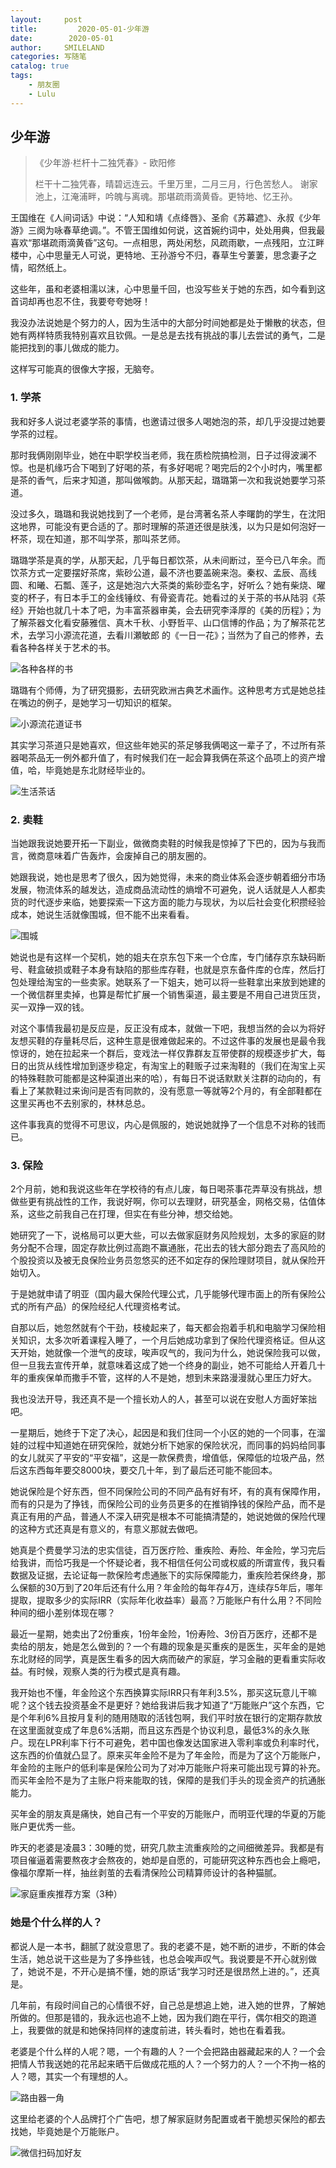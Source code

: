 ```yaml
---
layout:     post
title:         2020-05-01-少年游
date:        2020-05-01
author:     SMILELAND
categories: 写随笔
catalog: true
tags:
    - 朋友圈
    - Lulu
---
```


## 少年游

> 《少年游·栏杆十二独凭春》- 欧阳修
> 
> 栏干十二独凭春，晴碧远连云。千里万里，二月三月，行色苦愁人。
> 谢家池上，江淹浦畔，吟魄与离魂。那堪疏雨滴黄昏。更特地、忆王孙。

王国维在《人间词话》中说：“人知和靖《点绛唇》、圣俞《苏幕遮》、永叔《少年游》三阕为咏春草绝调。”。不管王国维如何说，这首婉约词中，处处用典，但我最喜欢“那堪疏雨滴黄昏”这句。一点相思，两处闲愁，风疏雨歇，一点残阳，立江畔楼中，心中思量无人可说，更特地、王孙游兮不归，春草生兮萋萋，思念妻子之情，昭然纸上。

这些年，虽和老婆相濡以沫，心中思量千回，也没写些关于她的东西，如今看到这首词却再也忍不住，我要夸夸她呀！

我没办法说她是个努力的人，因为生活中的大部分时间她都是处于懒散的状态，但她有两样特质我特别喜欢且钦佩。一是总是去找有挑战的事儿去尝试的勇气，二是能把找到的事儿做成的能力。

这样写可能真的很像大字报，无脑夸。

### 1. 学茶

我和好多人说过老婆学茶的事情，也邀请过很多人喝她泡的茶，却几乎没提过她要学茶的过程。

那时我俩刚刚毕业，她在中职学校当老师，我在质检院搞检测，日子过得波澜不惊。也是机缘巧合下喝到了好喝的茶，有多好喝呢？喝完后的2个小时内，嘴里都是茶的香气，后来才知道，那叫做喉韵。从那天起，璐璐第一次和我说她要学习茶道。

没过多久，璐璐和我说她找到了一个老师，是台湾著名茶人李曙韵的学生，在沈阳这地界，可能没有更合适的了。那时理解的茶道还很是肤浅，以为只是如何泡好一杯茶，现在知道，那不叫学茶，那叫茶艺师。

璐璐学茶是真的学，从那天起，几乎每日都饮茶，从未间断过，至今已八年余。而饮茶方式一定要摆好茶席，紫砂公道，最不济也要盖碗来泡。秦权、孟辰、高线圆、和曦、石瓢、莲子，这是她泡六大茶类的紫砂壶名字，好听么？她有柴烧、曜变的杯子，有日本手工的金线锤纹、有骨瓷青花。她看过的关于茶的书从陆羽《茶经》开始也就几十本了吧，为丰富茶器审美，会去研究李泽厚的《美的历程》；为了解茶器文化看安藤雅信、真木千秋、小野哲平、山口信博的作品；为了解茶花艺术，去学习小源流花道，去看川瀬敏郎 的《一日一花》；当然为了自己的修养，去看各种各样关于艺术的书。

![各种各样的书](https://i.loli.net/2020/05/02/Z7O4oDXjlfAtVWT.png)

璐璐有个师傅，为了研究摄影，去研究欧洲古典艺术画作。这种思考方式是她总挂在嘴边的例子，是她学习一切知识的框架。

![小源流花道证书](https://i.loli.net/2020/05/02/goPVjH5ziGs4EFy.png)

其实学习茶道只是她喜欢，但这些年她买的茶足够我俩喝这一辈子了，不过所有茶器喝茶品无一例外都升值了，有时候我们在一起会算我俩在茶这个品项上的资产增值，哈，毕竟她是东北财经毕业的。

![生活茶话](https://i.loli.net/2020/05/02/v7zCuJZmc164N8r.png)

### 2. 卖鞋

当她跟我说她要开拓一下副业，做微商卖鞋的时候我是惊掉了下巴的，因为与我而言，微商意味着广告轰炸，会废掉自己的朋友圈的。

她跟我说，她也是思考了很久，因为她觉得，未来的商业体系会逐步朝着细分市场发展，物流体系的越发达，造成商品流动性的熵增不可避免，说人话就是人人都卖货的时代逐步来临，她要探索一下这方面的能力与现状，为以后社会变化积攒经验成本，她说生活就像围城，但不能不出来看看。

![围城](https://i.loli.net/2020/05/02/VfAMFv7e2Orin1w.png)

她说也是有这样一个契机，她的姐夫在京东包下来一个仓库，专门储存京东缺码断号、鞋盒破损或鞋子本身有缺陷的那些库存鞋，也就是京东备件库的仓库，然后打包处理给淘宝的一些卖家。她联系了一下姐夫，她可以将一些鞋拿出来放到她建的一个微信群里卖掉，也算是帮忙扩展一个销售渠道，最主要是不用自己进货压货，买一双挣一双的钱。

对这个事情我最初是反应是，反正没有成本，就做一下吧，我想当然的会以为将好友想买鞋的存量耗尽后，这种生意是很难做起来的。不过这件事的发展也是最令我惊讶的，她在拉起来一个群后，变戏法一样仅靠群友互带使群的规模逐步扩大，每日的出货从线性增加到逐步稳定，有淘宝上的鞋贩子过来淘鞋的（我们在淘宝上买的特殊鞋款可能都是这种渠道出来的哈），有每日不说话默默关注群的动向的，有看上了某款鞋过来询问是否有同款的，没有愿意一等就等2个月的，有全部鞋都在这里买再也不去别家的，林林总总。

这件事我真的觉得不可思议，内心是佩服的，她说她就挣了一个信息不对称的钱而已。

### 3. 保险

2个月前，她和我说这些年在学校待的有点儿废，每日喝茶事花弄草没有挑战，想做些更有挑战性的工作，我说好啊，你可以去理财，研究基金，网格交易，估值体系，这些之前我自己在打理，但实在有些分神，想交给她。

她研究了一下，说格局可以更大些，可以去做家庭财务风险规划，太多的家庭的财务分配不合理，固定存款比例过高跑不赢通胀，花出去的钱大部分跑去了高风险的个股投资以及被无良保险业务员忽悠买的还不如定存的保险理财项目，就从保险开始切入。

于是她就申请了明亚（国内最大保险代理公式，几乎能够代理市面上的所有保险公式的所有产品）的保险经纪人代理资格考试。

自那以后，她忽然就有个干劲，枝棱起来了，每天都会抱着手机和电脑学习保险相关知识，太多次听着课程入睡了，一个月后她成功拿到了保险代理资格证。但从这天开始，她就像一个泄气的皮球，唉声叹气的，我问为什么，她说保险我可以做，但一旦我去宣传开单，就意味着这成了她一个终身的副业，她不可能给人开着几十年的重疾保单而撒手不管，这样的人不是她，想到未来路漫漫就心里压力好大。

我也没法开导，我还真不是一个擅长劝人的人，甚至可以说在安慰人方面好笨拙吧。

一星期后，她终于下定了决心，起因是和我们住同一个小区的她的一个同事，在溜娃的过程中知道她在研究保险，就她分析下她家的保险状况，而同事的妈妈给同事的女儿就买了平安的“平安福”，这是一款保费贵，增值低，保障低的垃圾产品，然后这东西每年要交8000块，要交几十年，到了最后还可能不能回本。

她说保险是个好东西，但不同保险公司的不同产品有好有坏，有的真有保障作用，而有的只是为了挣钱，而保险公司的业务员更多的在推销挣钱的保险产品，而不是真正有用的产品，普通人不深入研究是根本不可能搞清楚的，她说她做的保险代理的这种方式还真是有意义的，有意义那就去做吧。

她真是个费曼学习法的忠实信徒，百万医疗险、重疾险、寿险、年金险，学习完后给我讲，而恰巧我是一个怀疑论者，我不相信任何公司或权威的所谓宣传，我只看数据及证据，去论证每一款保险考虑通胀下的实际保障能力，重疾险若保终身，那么保额的30万到了20年后还有什么用？年金险的每年存4万，连续存5年后，哪年提取，提取多少的实际IRR（实际年化收益率）最高？万能账户有什么用？不同险种间的细小差别体现在哪？

最近一星期，她卖出了2份重疾，1份年金险，1份寿险、3份百万医疗，还都不是卖给的朋友，她是怎么做到的？一个有趣的现象是买重疾的是医生，买年金的是她东北财经的同学，真是医生看多的因大病而破产的家庭，学习金融的更看重实际收益。有时候，观察人类的行为模式是真有趣。

我开始也不懂，年金险这个东西换算实际IRR只有年利3.5%，那买这玩意儿干嘛呢？这个钱去投资基金不是更好？她给我讲后我才知道了“万能账户”这个东西，它是个年利6%且按月复利的随用随取的活钱包啊，我们平时放在银行的定期存款放在这里面就变成了年息6%活期，而且这东西是个协议利息，最低3%的永久账户。现在LPR利率下行不可避免，若中国也像发达国家进入零利率或负利率时代，这东西的价值就凸显了。原来买年金险不是为了年金险，而是为了这个万能账户，年金险的主账户的低利率是保险公司为了对冲万能账户将来可能出现亏算的补充。而买年金险不是为了主账户将来能取的钱，保障的是我们手头的现金资产的抗通胀能力。

买年金的朋友真是痛快，她自己有一个平安的万能账户，而明亚代理的华夏的万能账户更优秀一些。

昨天的老婆是凌晨3：30睡的觉，研究几款主流重疾险的之间细微差异。我都是有项目催逼着需要熬夜才会熬夜的，她却是自愿的，可能研究这种东西也会上瘾吧，像福尔摩斯一样，抽丝剥茧的去看清保险公司精算师设计的各种猫腻。

![家庭重疾推荐方案（3种）](https://i.loli.net/2020/05/02/wSOJpg4DCvxLhjE.png)

### 她是个什么样的人？

都说人是一本书，翻腻了就没意思了。我的老婆不是，她不断的进步，不断的体会生活，她总说干这些是为了多挣些钱，也总会唉声叹气。我说要是不开心就别做了，她说不是，不开心是搞不懂，她的原话“我学习时还是很昂然上进的。”，还真是。

几年前，有段时间自己的心情很不好，自己总是想追上她，进入她的世界，了解她所做的。但那是错的，我永远也追不上她，因为我们跑在平行，偶尔相交的跑道上，我要做的就是和她保持同样的速度前进，转头看时，她也在看着我。

老婆是个什么样的人呢？嗯，一个有趣的人？一个会把路由器藏起来的人？一个会把情人节我送她的花吊起来晒干后做成花瓶的人？一个努力的人？一个不拘一格的人？嗯，其实一个有理想的人。

![路由器一角](https://i.loli.net/2020/05/02/kBpnSFQZaXJwo3K.png)

这里给老婆的个人品牌打个广告吧，想了解家庭财务配置或者干脆想买保险的都去找她，毕竟她是个万能账户。

![微信扫码加好友](https://i.loli.net/2020/04/29/741lhdSuBEgmTyo.png)